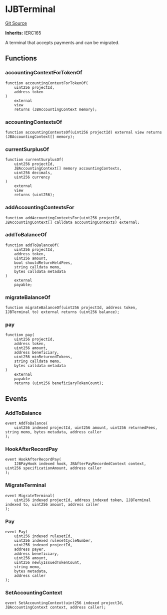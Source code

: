 # IJBTerminal
[Git Source](https://github.com/Bananapus/nana-core/blob/1fb5688d98a7c6e49f86f6a7e868a61ef4c2409a/src/interfaces/IJBTerminal.sol)

**Inherits:**
IERC165

A terminal that accepts payments and can be migrated.


## Functions
### accountingContextForTokenOf


```solidity
function accountingContextForTokenOf(
    uint256 projectId,
    address token
)
    external
    view
    returns (JBAccountingContext memory);
```

### accountingContextsOf


```solidity
function accountingContextsOf(uint256 projectId) external view returns (JBAccountingContext[] memory);
```

### currentSurplusOf


```solidity
function currentSurplusOf(
    uint256 projectId,
    JBAccountingContext[] memory accountingContexts,
    uint256 decimals,
    uint256 currency
)
    external
    view
    returns (uint256);
```

### addAccountingContextsFor


```solidity
function addAccountingContextsFor(uint256 projectId, JBAccountingContext[] calldata accountingContexts) external;
```

### addToBalanceOf


```solidity
function addToBalanceOf(
    uint256 projectId,
    address token,
    uint256 amount,
    bool shouldReturnHeldFees,
    string calldata memo,
    bytes calldata metadata
)
    external
    payable;
```

### migrateBalanceOf


```solidity
function migrateBalanceOf(uint256 projectId, address token, IJBTerminal to) external returns (uint256 balance);
```

### pay


```solidity
function pay(
    uint256 projectId,
    address token,
    uint256 amount,
    address beneficiary,
    uint256 minReturnedTokens,
    string calldata memo,
    bytes calldata metadata
)
    external
    payable
    returns (uint256 beneficiaryTokenCount);
```

## Events
### AddToBalance

```solidity
event AddToBalance(
    uint256 indexed projectId, uint256 amount, uint256 returnedFees, string memo, bytes metadata, address caller
);
```

### HookAfterRecordPay

```solidity
event HookAfterRecordPay(
    IJBPayHook indexed hook, JBAfterPayRecordedContext context, uint256 specificationAmount, address caller
);
```

### MigrateTerminal

```solidity
event MigrateTerminal(
    uint256 indexed projectId, address indexed token, IJBTerminal indexed to, uint256 amount, address caller
);
```

### Pay

```solidity
event Pay(
    uint256 indexed rulesetId,
    uint256 indexed rulesetCycleNumber,
    uint256 indexed projectId,
    address payer,
    address beneficiary,
    uint256 amount,
    uint256 newlyIssuedTokenCount,
    string memo,
    bytes metadata,
    address caller
);
```

### SetAccountingContext

```solidity
event SetAccountingContext(uint256 indexed projectId, JBAccountingContext context, address caller);
```

